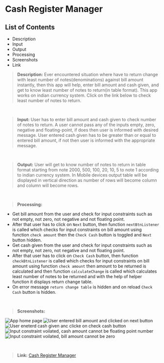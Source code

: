 # Cash Register Manager

## List of Contents
- Description
- Input
- Output
- Processing
- Screenshots
- Link 

> **Description:**  Ever encountered situation where have to return change with least number of notes(denominations) against bill amount instantly, then this app will help, enter bill amount and cash given, and get to know least number of notes to return(in table format). This app works on indian currency system. Click on the link below to check least number of notes to return.

<br>

> **Input:** User has to enter bill amount and cash given to check number of notes to return. A user cannot pass any of the inputs empty, zero, negative and floating-point, if does then user is informed with desired message. User entered cash given has to be greater than or equal to entered bill amount, if not then user is informed with the appropriate message.

<br>

> **Output:** User will get to know number of notes to return in table format starting from note 2000, 500, 100, 20, 10, 5 to note 1 according to indian currency system. In Mobile devices output table will be displayed in vertical direction as number of rows will become column and column will become rows.

<br>

> **Processing:**
- Get bill amount from the user and check for input constraints such as not empty, not zero, not negative and not floating point.
- After that user has to click on `Next` button, then function `nextBtnListener` is called which checks for input constraints on bill amount using function `check amount` then the `Check Cash` button is toggled and `Next` button hidden.
- Get cash given from the user and check for input constraints such as not empty, not zero, not negative and not floating point.
- After that user has to click on `Check Cash` button, then function `checkBtnListener` is called which checks for input constraints on bill amount using function `check amount` then amount to be returned is calculated and then function `calculateChange` is called which calculates least number of notes to be returned and with the help of helper function it displays return change table.
- On error message `return change table` is hidden and on reload `Check Cash` button is hidden.

<br>

> **Screenshots:**

![App home page ](https://github.com/shmbajaj/cash-register-manager/blob/main/screenshots/home.png?raw=true)
![User entered bill amount and clicked on next button](https://github.com/shmbajaj/cash-register-manager/blob/main/screenshots/io_bill.png?raw=true)
![User eneterd cash given anc clicke on check cash button](https://github.com/shmbajaj/cash-register-manager/blob/main/screenshots/io_cash.png?raw=true)
![Input constraint voilated, cash amount cannot be floating point number](https://github.com/shmbajaj/cash-register-manager/blob/main/screenshots/message_error_1.png?raw=true)
![Input constraint voilated, bill amount cannot be zero](https://github.com/shmbajaj/cash-register-manager/blob/main/screenshots/message_error_2.png?raw=true)

<br>

> **Link:** [Cash Register Manager](https://cash-rm.netlify.app/)

